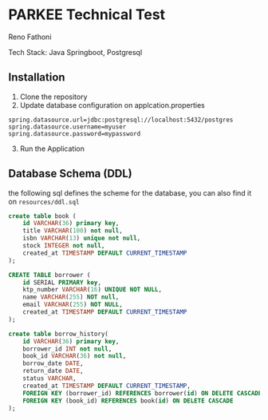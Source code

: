 # PARKEE Technical Test

Reno Fathoni

Tech Stack: Java Springboot, Postgresql

## Installation
1. Clone the repository
2. Update database configuration on applcation.properties
```properties
spring.datasource.url=jdbc:postgresql://localhost:5432/postgres
spring.datasource.username=myuser
spring.datasource.password=mypassword
```
3. Run the Application


## Database Schema (DDL)
the following sql defines the scheme for the database, you can also find it on `resources/ddl.sql`
```sql
create table book (
	id VARCHAR(36) primary key,
	title VARCHAR(100) not null,
	isbn VARCHAR(13) unique not null,
	stock INTEGER not null,
	created_at TIMESTAMP DEFAULT CURRENT_TIMESTAMP
);

CREATE TABLE borrower (
    id SERIAL PRIMARY key,
    ktp_number VARCHAR(16) UNIQUE NOT NULL,
    name VARCHAR(255) NOT null,
    email VARCHAR(255) NOT NULL,
    created_at TIMESTAMP DEFAULT CURRENT_TIMESTAMP
);

create table borrow_history(
	id VARCHAR(36) primary key,
	borrower_id INT not null,
	book_id VARCHAR(36) not null,
	borrow_date DATE,
    return_date DATE,
    status VARCHAR,
    created_at TIMESTAMP DEFAULT CURRENT_TIMESTAMP,
    FOREIGN KEY (borrower_id) REFERENCES borrower(id) ON DELETE CASCADE,
    FOREIGN KEY (book_id) REFERENCES book(id) ON DELETE CASCADE
);
```

